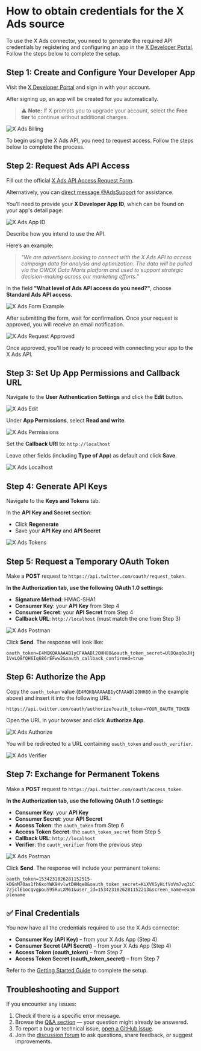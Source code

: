 # How to obtain credentials for the X Ads source

To use the X Ads connector, you need to generate the required API credentials by registering and configuring an app in the [X Developer Portal](https://developer.x.com/). Follow the steps below to complete the setup.

## Step 1: Create and Configure Your Developer App

Visit the [X Developer Portal](https://developer.x.com/) and sign in with your account.

After signing up, an app will be created for you automatically.

> ⚠️ **Note:** If X prompts you to upgrade your account, select the **Free tier** to continue without additional charges.

![X Ads Billing](res/xads_prices.png)

To begin using the X Ads API, you need to request access. Follow the steps below to complete the process.

## Step 2: Request Ads API Access

Fill out the official [X Ads API Access Request Form](https://docs.google.com/forms/d/e/1FAIpQLSftPYn1PeCkopGzlc-EW7mvwUm-S1P94RANGv6qncehoHJWKg/viewform).

Alternatively, you can [direct message @AdsSupport](https://ads.x.com/en/help) for assistance.

You’ll need to provide your **X Developer App ID**, which can be found on your app's detail page:  

   ![X Ads App ID](res/xads_appid.png)

Describe how you intend to use the API.  

Here’s an example:

> _"We are advertisers looking to connect with the X Ads API to access campaign data for analysis and optimization. The data will be pulled via the OWOX Data Marts platform and used to support strategic decision-making across our marketing efforts."_

In the field **"What level of Ads API access do you need?"**, choose **Standard Ads API access**.

![X Ads Form Example](res/xads_formexample.png)

After submitting the form, wait for confirmation. Once your request is approved, you will receive an email notification.

![X Ads Request Approved](res/xads_requestapprove.png)

Once approved, you'll be ready to proceed with connecting your app to the X Ads API.

## Step 3: Set Up App Permissions and Callback URL

Navigate to the **User Authentication Settings** and click the **Edit** button.  

   ![X Ads Edit](res/xads_edit.png)

Under **App Permissions**, select **Read and write**.

   ![X Ads Permissions](res/xads_permissions.png)

Set the **Callback URI** to: `http://localhost`

Leave other fields (including **Type of App**) as default and click **Save**.  

   ![X Ads Localhost](res/xads_localhost.png)

## Step 4: Generate API Keys

Navigate to the **Keys and Tokens** tab.

In the **API Key and Secret** section:

- Click **Regenerate**
- Save your **API Key** and **API Secret**

![X Ads Tokens](res/xads_tokens.png)

## Step 5: Request a Temporary OAuth Token

Make a **POST** request to `https://api.twitter.com/oauth/request_token`.

**In the Authorization tab, use the following OAuth 1.0 settings:**

- **Signature Method**: HMAC-SHA1  
- **Consumer Key**: your **API Key** from Step 4  
- **Consumer Secret**: your **API Secret** from Step 4  
- **Callback URL**: `http://localhost` (must match the one from Step 3)  

![X Ads Postman](res/xads_postman.png)

Click **Send**. The response will look like:

`oauth_token=E4MQKQAAAAAB1yCFAAABl2OHH80&oauth_token_secret=UlDQaqOoJHj1VvLQ8fQH6Iq686rEFww2&oauth_callback_confirmed=true`

## Step 6: Authorize the App

Copy the `oauth_token` value (`E4MQKQAAAAAB1yCFAAABl2OHH80` in the example above) and insert it into the following URL:

`https://api.twitter.com/oauth/authorize?oauth_token=YOUR_OAUTH_TOKEN`

Open the URL in your browser and click **Authorize App**.  

   ![X Ads Authorize](res/xads_authorize.png)

You will be redirected to a URL containing `oauth_token` and `oauth_verifier`.  

   ![X Ads Verifier](res/xads_verifier.png)

## Step 7: Exchange for Permanent Tokens

Make a **POST** request to `https://api.twitter.com/oauth/access_token`.

**In the Authorization tab, use the following OAuth 1.0 settings:**

- **Consumer Key**: your **API Key**
- **Consumer Secret**: your **API Secret**
- **Access Token**: the `oauth_token` from Step 6
- **Access Token Secret**: the `oauth_token_secret` from Step 5
- **Callback URL**: `http://localhost`
- **Verifier**: the `oauth_verifier` from the previous step

![X Ads Postman](res/xads_accesstoken.png)

Click **Send**. The response will include your permanent tokens:

`oauth_token=1534231826281152515-kDGnM70as1fh6xoYWK9HvlwtDHHqe8&oauth_token_secret=KiXVKSyHifVoVm7vq3iC7zjclE1ocqvgpouS95RuLXM61&user_id=1534231826281152213&screen_name=examplename`

## ✅ Final Credentials

You now have all the credentials required to use the X Ads connector:

- **Consumer Key (API Key)** – from your X Ads App (Step 4)
- **Consumer Secret (API Secret)** – from your X Ads App (Step 4)
- **Access Token (oauth_token)** – from Step 7
- **Access Token Secret (oauth_token_secret)** – from Step 7

Refer to the [Getting Started Guide](GETTING_STARTED.md) to complete the setup.

## Troubleshooting and Support

If you encounter any issues:

1. Check if there is a specific error message.
2. Browse the [Q&A section](https://github.com/OWOX/owox-data-marts/discussions/categories/q-a) — your question might already be answered.
3. To report a bug or technical issue, [open a GitHub issue](https://github.com/OWOX/owox-data-marts/issues).
4. Join the [discussion forum](https://github.com/OWOX/owox-data-marts/discussions) to ask questions, share feedback, or suggest improvements.
